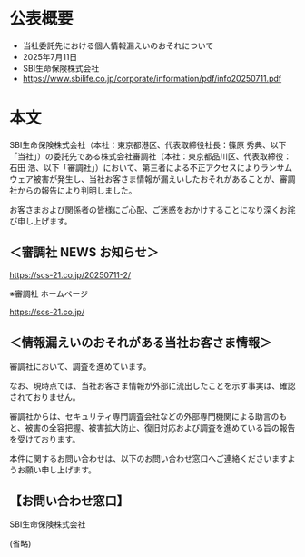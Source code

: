 # 公表概要
- 当社委託先における個人情報漏えいのおそれについて
- 2025年7月11日
- SBI生命保険株式会社
- https://www.sbilife.co.jp/corporate/information/pdf/info20250711.pdf

# 本文
SBI生命保険株式会社（本社：東京都港区、代表取締役社長：篠原 秀典、以下「当社」）の委託先である株式会社審調社（本社：東京都品川区、代表取締役：石田 浩、以下「審調社」）において、第三者による不正アクセスによりランサムウェア被害が発生し、当社お客さま情報が漏えいしたおそれがあることが、審調社からの報告により判明しました。

お客さまおよび関係者の皆様にご心配、ご迷惑をおかけすることになり深くお詫び申し上げます。

## ＜審調社 NEWS お知らせ＞
https://scs-21.co.jp/20250711-2/

※審調社 ホームページ

https://scs-21.co.jp/

## ＜情報漏えいのおそれがある当社お客さま情報＞
審調社において、調査を進めています。

なお、現時点では、当社お客さま情報が外部に流出したことを示す事実は、確認されておりません。

審調社からは、セキュリティ専門調査会社などの外部専門機関による助言のもと、被害の全容把握、被害拡大防止、復旧対応および調査を進めている旨の報告を受けております。

本件に関するお問い合わせは、以下のお問い合わせ窓口へご連絡くださいますようお願い申し上げます。

## 【お問い合わせ窓口】
SBI生命保険株式会社

(省略)
